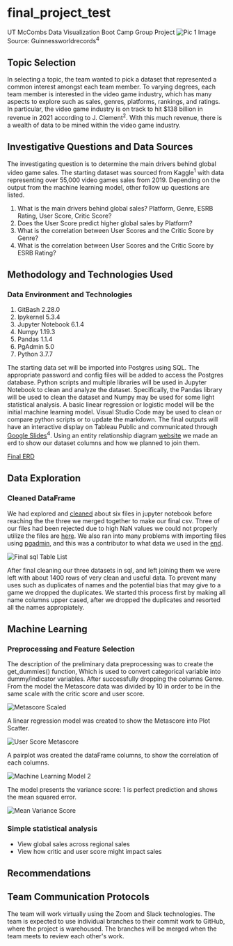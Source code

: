 # final_project_test
UT McCombs Data Visualization Boot Camp Group Project
![Pic 1](https://github.com/Sephike/predict_user_score/blob/x_role/Images/video_game_controllers.jpg)
Image Source: Guinnessworldrecords<sup>4</sup>

## Topic Selection
In selecting a topic, the team wanted to pick a dataset that represented a common interest amongst each team member.  To varying degrees, each team member is interested in the video game industry, which has many aspects to explore such as sales, genres, platforms, rankings, and ratings.  In particular, the video game industry is on track to hit $138 billion in revenue in 2021 according to J. Clement<sup>2</sup>.  With this much revenue, there is a wealth of data to be mined within the video game industry.  

## Investigative Questions and Data Sources
The investigating question is to determine the main drivers behind global video game sales.  The starting dataset was sourced from Kaggle<sup>1</sup> with data representing over 55,000 video games sales from 2019.  Depending on the output from the machine learning model, other follow up questions are listed.  

1. What is the main drivers behind global sales?  Platform, Genre, ESRB Rating, User Score, Critic Score?
2. Does the User Score predict higher global sales by Platform? 
3. What is the correlation between User Scores and the Critic Score by Genre? 
4. What is the correlation between User Scores and the Critic Score by ESRB Rating? 

## Methodology and Technologies Used
### Data Environment and Technologies 
1. GitBash 2.28.0 
2. Ipykernel 5.3.4
3. Jupyter Notebook 6.1.4 
4. Numpy 1.19.3
5. Pandas 1.1.4
6. PgAdmin 5.0 
7. Python 3.7.7

The starting data set will be imported into Postgres using SQL.  The appropriate password and config files will be added to access the Postgres database.  Python scripts and multiple libraries will be used in Jupyter Notebook to clean and analyze the dataset.  Specifically, the Pandas library will be used to clean the dataset and Numpy may be used for some light statistical analysis.  A basic linear regression or logistic model will be the initial machine learning model.  Visual Studio Code may be used to clean or compare python scripts or to update the markdown. The final outputs will have an interactive display on Tableau Public and communicated through [Google Slides](https://rb.gy/nbalj3)<sup>4</sup>. Using an entity relationship diagram [website](https://www.quickdatabasediagrams.com/) we made an erd to show our dataset columns and how we planned to join them.

[Final ERD](Images/final_ERD.png)

## Data Exploration 
### Cleaned DataFrame
We had explored and [cleaned](Resources/2.Cleaned_Files) about six files in jupyter notebook before reaching the the three we merged together to make our final csv. Three of our files had been rejected due to high NaN values we could not properly utilize the files are [here](Resources/3.Rejected_Files). We also ran into many problems with importing files using [pgadmin](final_sql.sql), and this was a contributor to what data we used in the [end](Resources/final_vg_data.csv).

![Final sql Table List](https://github.com/Sephike/predict_user_score/blob/main/Images/final_SQL_table_list.PNG)

After final cleaning our three datasets in sql, and left joining them we were left with about 1400 rows of very clean and useful data. To prevent many uses such as duplicates of names and the potential bias that may give to a game we dropped the duplicates. We started this process first by making all name columns upper cased, after we dropped the duplicates and resorted all the names appropiately.

## Machine Learning
### Preprocessing and Feature Selection
The description of the preliminary data preprocessing was to create the get_dummies() function, Which is used to convert categorical variable into dummy/indicator variables. After successfully dropping the columns Genre. From the model the Metascore data was divided by 10 in order to be in the same scale with the critic score and user score. 

![Metascore Scaled](https://github.com/Sephike/predict_user_score/blob/main/Images/metascore_scaled.png)

A linear regression model was created to show the Metascore into Plot Scatter.

![User Score Metascore](https://github.com/Sephike/predict_user_score/blob/main/Images/User_score_Metascore.png)

A pairplot was created the dataFrame columns, to show the correlation of each columns. 

![Machine Learning Model 2](https://github.com/Sephike/predict_user_score/blob/main/Images/Machine_Learning_Model_2.png)

The model presents the variance score: 1 is perfect prediction and shows the mean squared error.

![Mean Variance Score](https://github.com/Sephike/predict_user_score/blob/main/Images/mean_variance_score.png)

### Simple statistical analysis
- View global sales across regional sales
- View how critic and user score might impact sales

## Recommendations

## Team Communication Protocols
The team will work virtually using the Zoom and Slack technologies.  The team is expected to use individual branches to their commit work to GitHub, where the project is warehoused.  The branches will be merged when the team meets to review each other's work.   
